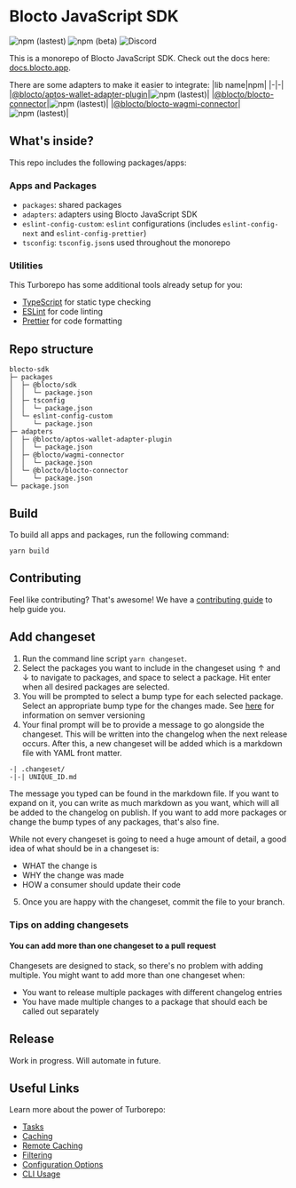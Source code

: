 # Blocto JavaScript SDK

![npm (lastest)](https://img.shields.io/npm/v/@blocto/sdk/latest)
![npm (beta)](https://img.shields.io/npm/v/@blocto/sdk/beta)
![Discord](https://img.shields.io/discord/720454370650619984.svg?label=&logo=discord&logoColor=ffffff&color=7389D8&labelColor=6A7EC2)

This is a monorepo of Blocto JavaScript SDK. Check out the docs here: [docs.blocto.app](https://docs.blocto.app/).

There are some adapters to make it easier to integrate:
|lib name|npm|
|-|-|
|[@blocto/aptos-wallet-adapter-plugin](./adapters/aptos-wallet-adapter-plugin/)|![npm (lastest)](https://img.shields.io/npm/v/@blocto/aptos-wallet-adapter-plugin/latest)|
|[@blocto/blocto-connector](./adapters/blocto-connector/)|![npm (lastest)](https://img.shields.io/npm/v/@blocto/blocto-connector/latest)|
|[@blocto/blocto-wagmi-connector](./adapters/wagmi-connector/)|![npm (lastest)](https://img.shields.io/npm/v/@blocto/blocto-wagmi-connector/latest)|

## What's inside?

This repo includes the following packages/apps:

### Apps and Packages

- `packages`: shared packages
- `adapters`: adapters using Blocto JavaScript SDK
- `eslint-config-custom`: `eslint` configurations (includes `eslint-config-next` and `eslint-config-prettier`)
- `tsconfig`: `tsconfig.json`s used throughout the monorepo

### Utilities

This Turborepo has some additional tools already setup for you:

- [TypeScript](https://www.typescriptlang.org/) for static type checking
- [ESLint](https://eslint.org/) for code linting
- [Prettier](https://prettier.io) for code formatting

## Repo structure

```
blocto-sdk
├─ packages
│  ├─ @blocto/sdk
│  │  └─ package.json
│  ├─ tsconfig
│  │  └─ package.json
│  └─ eslint-config-custom
│     └─ package.json
├─ adapters
│  ├─ @blocto/aptos-wallet-adapter-plugin
│  │  └─ package.json
│  ├─ @blocto/wagmi-connector
│  │  └─ package.json
│  └─ @blocto/blocto-connector
│     └─ package.json
└─ package.json
```

## Build

To build all apps and packages, run the following command:

```
yarn build
```

## Contributing

Feel like contributing? That's awesome! We have a
[contributing guide](./CONTRIBUTING.md) to help guide you.

## Add changeset

1. Run the command line script `yarn changeset`.
2. Select the packages you want to include in the changeset using ↑ and ↓ to navigate to packages, and space to select a package. Hit enter when all desired packages are selected.
3. You will be prompted to select a bump type for each selected package. Select an appropriate bump type for the changes made. See [here](https://semver.org/) for information on semver versioning
4. Your final prompt will be to provide a message to go alongside the changeset. This will be written into the changelog when the next release occurs.
   After this, a new changeset will be added which is a markdown file with YAML front matter.

```
-| .changeset/
-|-| UNIQUE_ID.md
```

The message you typed can be found in the markdown file. If you want to expand on it, you can write as much markdown as you want, which will all be added to the changelog on publish. If you want to add more packages or change the bump types of any packages, that's also fine.

While not every changeset is going to need a huge amount of detail, a good idea of what should be in a changeset is:

- WHAT the change is
- WHY the change was made
- HOW a consumer should update their code

5. Once you are happy with the changeset, commit the file to your branch.

### Tips on adding changesets

#### You can add more than one changeset to a pull request

Changesets are designed to stack, so there's no problem with adding multiple. You might want to add more than one changeset when:

- You want to release multiple packages with different changelog entries
- You have made multiple changes to a package that should each be called out separately

## Release

Work in progress. Will automate in future.

## Useful Links

Learn more about the power of Turborepo:

- [Tasks](https://turbo.build/repo/docs/core-concepts/monorepos/running-tasks)
- [Caching](https://turbo.build/repo/docs/core-concepts/caching)
- [Remote Caching](https://turbo.build/repo/docs/core-concepts/remote-caching)
- [Filtering](https://turbo.build/repo/docs/core-concepts/monorepos/filtering)
- [Configuration Options](https://turbo.build/repo/docs/reference/configuration)
- [CLI Usage](https://turbo.build/repo/docs/reference/command-line-reference)
